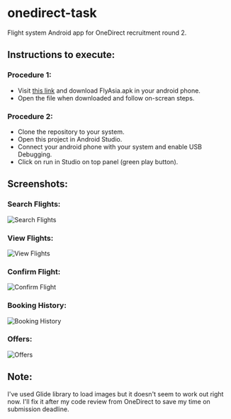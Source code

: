 # onedirect-task
Flight system Android app for OneDirect recruitment round 2.


## Instructions to execute:

### Procedure 1:

- Visit [this link](https://github.com/ParthHingorani/onedirect-task/tree/master/FlyAsia/FlyAsia.apk) and download FlyAsia.apk in your android phone.
- Open the file when downloaded and follow on-screan steps.

### Procedure 2:

- Clone the repository to your system.
- Open this project in Android Studio.
- Connect your android phone with your system and enable USB Debugging.
- Click on run in Studio on top panel (green play button).


## Screenshots:

### Search Flights:
![Search Flights](https://github.com/ParthHingorani/onedirect-task/blob/master/FlyAsia/search.png)

### View Flights:
![View Flights](https://github.com/ParthHingorani/onedirect-task/blob/master/FlyAsia/flights.png)

### Confirm Flight:
![Confirm Flight](https://github.com/ParthHingorani/onedirect-task/blob/master/FlyAsia/confirm.png)

### Booking History:
![Booking History](https://github.com/ParthHingorani/onedirect-task/blob/master/FlyAsia/bookings.png)

### Offers:
![Offers](https://github.com/ParthHingorani/onedirect-task/blob/master/FlyAsia/offers.png)


## Note:

I've used Glide library to load images but it doesn't seem to work out right now. I'll fix it after my code review from OneDirect to save my time on submission deadline.
